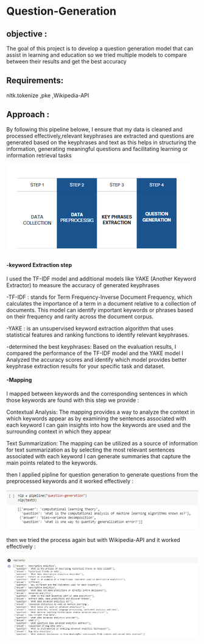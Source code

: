 # Question-Generation
## objective :
The goal of this project is to develop a question generation model that can assist in learning and education so we tried multiple models to compare between their results and get the best accuracy 
## Requirements:
nltk.tokenize
,pke
,Wikipedia-API
## Approach :
By following this pipeline belowe, I ensure that my data is cleaned and processed effectively,relevant keyphrases are extracted and questions are generated based on the keyphrases and text as this helps in structuring the information, generating meaningful questions and facilitating learning or information retrieval tasks

![Alt text](https://github.com/menna566/Question-Generation/blob/main/steps%20.png)
 
#### -keyword Extraction step
I used the TF-IDF model and additional models like YAKE (Another Keyword Extractor) to measure the accuracy of generated keyphrases

-TF-IDF : stands for Term Frequency-Inverse Document Frequency, which calculates the importance of a term in a document relative to a collection of documents. This model can identify important keywords or phrases based on their frequency and rarity across the document corpus.

-YAKE : is an unsupervised keyword extraction algorithm that uses statistical features and ranking functions to identify relevant keyphrases.
 
 -determined the best keyphrases:
Based on the evaluation results, I compared the performance of the TF-IDF model and the YAKE model I Analyzed the accuracy scores and identify which model provides better keyphrase extraction results for your specific task and dataset.
#### -Mapping 
I mapped between keywords and the corresponding sentences in which those keywords are found with this step we provide :

Contextual Analysis: The mapping provides a way to analyze the context in which keywords appear as by examining the sentences associated with each keyword I can gain insights into how the keywords are used and the surrounding context in which they appear

Text Summarization: The mapping can be utilized as a source of information for text summarization as by selecting the most relevant sentences associated with each keyword I can generate summaries that capture the main points related to the keywords.

then I applied pipline for question generation to generate questions from the preprocessed keywords and it worked effectively :

![Alt text](https://github.com/menna566/Question-Generation/blob/main/modeeel.png)


then we tried the process again but with Wikipedia-API and it worked effectively :

![Alt text](https://github.com/menna566/Question-Generation/blob/main/moss%3B.png)

